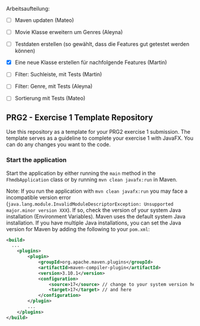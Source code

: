 Arbeitsaufteilung:
- [ ] Maven updaten (Mateo)
- [ ] Movie Klasse erweitern um Genres (Aleyna)
- [ ] Testdaten erstellen (so gewählt, dass die Features gut getestet werden können)
- [x] Eine neue Klasse erstellen für nachfolgende Features (Martin)
- [ ] Filter: Suchleiste, mit Tests (Martin)
- [ ] Filter: Genre, mit Tests (Aleyna)
- [ ] Sortierung mit Tests (Mateo)



## PRG2 - Exercise 1 Template Repository
Use this repository as a template for your PRG2 exercise 1 submission. The template serves as a guideline to complete your exercise 1 with JavaFX.
You can do any changes you want to the code.

### Start the application
Start the application by either running the `main` method in the `FhmdbApplication` class or by running `mvn clean javafx:run` in Maven.

Note: If you run the application with `mvn clean javafx:run` you may face a incompatible version error (`java.lang.module.InvalidModuleDescriptorException: Unsupported major.minor version XXX`). If so, check the version of your system Java installation (Environment Variables). 
Maven uses the default system Java installation. If you have multiple Java installations, you can set the Java version for Maven by adding the following to your 
`pom.xml`:
```xml
<build>
  ...
    <plugins>
        <plugin>
            <groupId>org.apache.maven.plugins</groupId>
            <artifactId>maven-compiler-plugin</artifactId>
            <version>3.10.1</version>
            <configuration>
                <source>17</source> // change to your system version here
                <target>17</target> // and here
            </configuration>
        </plugin>
        ...
    </plugins>
</build>
```
